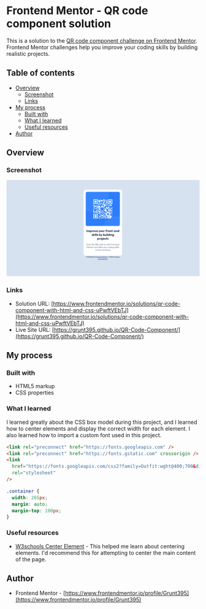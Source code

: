 # Frontend Mentor - QR code component solution

This is a solution to the [QR code component challenge on Frontend Mentor](https://www.frontendmentor.io/challenges/qr-code-component-iux_sIO_H). Frontend Mentor challenges help you improve your coding skills by building realistic projects.

## Table of contents

- [Overview](#overview)
  - [Screenshot](#screenshot)
  - [Links](#links)
- [My process](#my-process)
  - [Built with](#built-with)
  - [What I learned](#what-i-learned)
  - [Useful resources](#useful-resources)
- [Author](#author)

## Overview

### Screenshot

![screenshot](./QR%20Code%20Component%20Screeenshot.png)

### Links

- Solution URL: [https://www.frontendmentor.io/solutions/qr-code-component-with-html-and-css-uPwftVEbTJ](https://www.frontendmentor.io/solutions/qr-code-component-with-html-and-css-uPwftVEbTJ)
- Live Site URL: [https://grunt395.github.io/QR-Code-Component/](https://grunt395.github.io/QR-Code-Component/)

## My process

### Built with

- HTML5 markup
- CSS properties

### What I learned

I learned greatly about the CSS box model during this project, and I learned how to center elements and display the correct width for each element. I also learned how to import a custom font used in this project.

```html
<link rel="preconnect" href="https://fonts.googleapis.com" />
<link rel="preconnect" href="https://fonts.gstatic.com" crossorigin />
<link
  href="https://fonts.googleapis.com/css2?family=Outfit:wght@400;700&display=swap"
  rel="stylesheet"
/>
```

```css
.container {
  width: 265px;
  margin: auto;
  margin-top: 100px;
}
```

### Useful resources

- [W3schools Center Element](https://www.w3schools.com/css/css_align.asp) - This helped me learn about centering elements. I'd recommend this for attempting to center the main content of the page.

## Author

- Frontend Mentor - [https://www.frontendmentor.io/profile/Grunt395](https://www.frontendmentor.io/profile/Grunt395)

